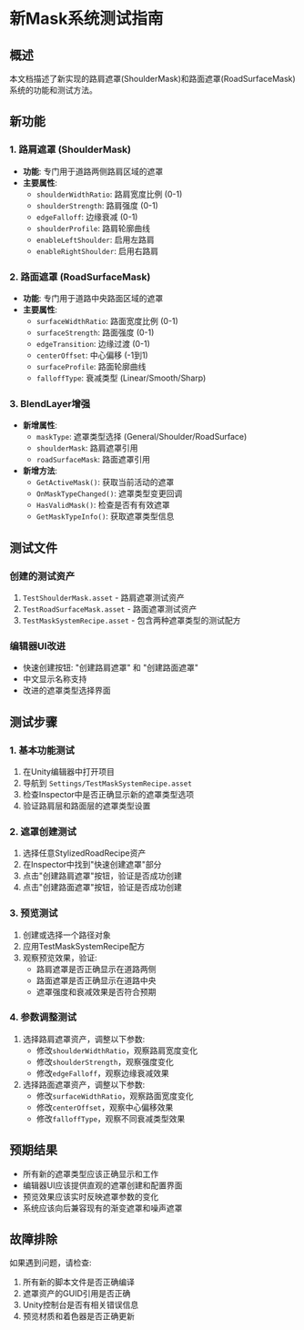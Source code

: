 # 新Mask系统测试指南

## 概述
本文档描述了新实现的路肩遮罩(ShoulderMask)和路面遮罩(RoadSurfaceMask)系统的功能和测试方法。

## 新功能

### 1. 路肩遮罩 (ShoulderMask)
- **功能**: 专门用于道路两侧路肩区域的遮罩
- **主要属性**:
  - `shoulderWidthRatio`: 路肩宽度比例 (0-1)
  - `shoulderStrength`: 路肩强度 (0-1)
  - `edgeFalloff`: 边缘衰减 (0-1)
  - `shoulderProfile`: 路肩轮廓曲线
  - `enableLeftShoulder`: 启用左路肩
  - `enableRightShoulder`: 启用右路肩

### 2. 路面遮罩 (RoadSurfaceMask)
- **功能**: 专门用于道路中央路面区域的遮罩
- **主要属性**:
  - `surfaceWidthRatio`: 路面宽度比例 (0-1)
  - `surfaceStrength`: 路面强度 (0-1)
  - `edgeTransition`: 边缘过渡 (0-1)
  - `centerOffset`: 中心偏移 (-1到1)
  - `surfaceProfile`: 路面轮廓曲线
  - `falloffType`: 衰减类型 (Linear/Smooth/Sharp)

### 3. BlendLayer增强
- **新增属性**:
  - `maskType`: 遮罩类型选择 (General/Shoulder/RoadSurface)
  - `shoulderMask`: 路肩遮罩引用
  - `roadSurfaceMask`: 路面遮罩引用
- **新增方法**:
  - `GetActiveMask()`: 获取当前活动的遮罩
  - `OnMaskTypeChanged()`: 遮罩类型变更回调
  - `HasValidMask()`: 检查是否有有效遮罩
  - `GetMaskTypeInfo()`: 获取遮罩类型信息

## 测试文件

### 创建的测试资产
1. `TestShoulderMask.asset` - 路肩遮罩测试资产
2. `TestRoadSurfaceMask.asset` - 路面遮罩测试资产
3. `TestMaskSystemRecipe.asset` - 包含两种遮罩类型的测试配方

### 编辑器UI改进
- 快速创建按钮: "创建路肩遮罩" 和 "创建路面遮罩"
- 中文显示名称支持
- 改进的遮罩类型选择界面

## 测试步骤

### 1. 基本功能测试
1. 在Unity编辑器中打开项目
2. 导航到 `Settings/TestMaskSystemRecipe.asset`
3. 检查Inspector中是否正确显示新的遮罩类型选项
4. 验证路肩层和路面层的遮罩类型设置

### 2. 遮罩创建测试
1. 选择任意StylizedRoadRecipe资产
2. 在Inspector中找到"快速创建遮罩"部分
3. 点击"创建路肩遮罩"按钮，验证是否成功创建
4. 点击"创建路面遮罩"按钮，验证是否成功创建

### 3. 预览测试
1. 创建或选择一个路径对象
2. 应用TestMaskSystemRecipe配方
3. 观察预览效果，验证:
   - 路肩遮罩是否正确显示在道路两侧
   - 路面遮罩是否正确显示在道路中央
   - 遮罩强度和衰减效果是否符合预期

### 4. 参数调整测试
1. 选择路肩遮罩资产，调整以下参数:
   - 修改`shoulderWidthRatio`，观察路肩宽度变化
   - 修改`shoulderStrength`，观察强度变化
   - 修改`edgeFalloff`，观察边缘衰减效果
2. 选择路面遮罩资产，调整以下参数:
   - 修改`surfaceWidthRatio`，观察路面宽度变化
   - 修改`centerOffset`，观察中心偏移效果
   - 修改`falloffType`，观察不同衰减类型效果

## 预期结果
- 所有新的遮罩类型应该正确显示和工作
- 编辑器UI应该提供直观的遮罩创建和配置界面
- 预览效果应该实时反映遮罩参数的变化
- 系统应该向后兼容现有的渐变遮罩和噪声遮罩

## 故障排除
如果遇到问题，请检查:
1. 所有新的脚本文件是否正确编译
2. 遮罩资产的GUID引用是否正确
3. Unity控制台是否有相关错误信息
4. 预览材质和着色器是否正确更新